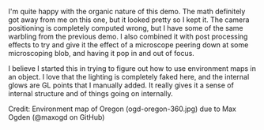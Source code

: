 I'm quite happy with the organic nature of this demo. The math definitely got away from me on this one, but it looked pretty so I kept it. The camera positioning is completely computed wrong, but I have some of the same warbling from the previous demo. I also combined it with post processing effects to try and give it the effect of a microscope peering down at some microscoping blob, and having it pop in and out of focus.

I believe I started this in trying to figure out how to use environment maps in an object. I love that the lighting is completely faked here, and the internal glows are GL points that I manually added. It really gives it a sense of internal structure and of things going on internally.

Credit: Environment map of Oregon (ogd-oregon-360.jpg) due to Max Ogden (@maxogd on GitHub)
